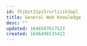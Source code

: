 ```yaml
---
id: fhjbzt31pz5rsrliiik3apl
title: General Web Knowledge
desc: ""
updated: 1646507617523
created: 1646496535423
---
```

